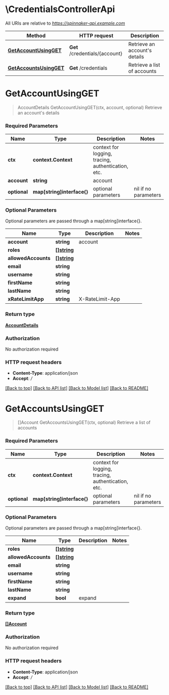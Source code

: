 # \CredentialsControllerApi

All URIs are relative to *https://spinnaker-api.example.com*

Method | HTTP request | Description
------------- | ------------- | -------------
[**GetAccountUsingGET**](CredentialsControllerApi.md#GetAccountUsingGET) | **Get** /credentials/{account} | Retrieve an account&#39;s details
[**GetAccountsUsingGET**](CredentialsControllerApi.md#GetAccountsUsingGET) | **Get** /credentials | Retrieve a list of accounts


# **GetAccountUsingGET**
> AccountDetails GetAccountUsingGET(ctx, account, optional)
Retrieve an account's details

### Required Parameters

Name | Type | Description  | Notes
------------- | ------------- | ------------- | -------------
 **ctx** | **context.Context** | context for logging, tracing, authentication, etc.
  **account** | **string**| account | 
 **optional** | **map[string]interface{}** | optional parameters | nil if no parameters

### Optional Parameters
Optional parameters are passed through a map[string]interface{}.

Name | Type | Description  | Notes
------------- | ------------- | ------------- | -------------
 **account** | **string**| account | 
 **roles** | [**[]string**](string.md)|  | 
 **allowedAccounts** | [**[]string**](string.md)|  | 
 **email** | **string**|  | 
 **username** | **string**|  | 
 **firstName** | **string**|  | 
 **lastName** | **string**|  | 
 **xRateLimitApp** | **string**| X-RateLimit-App | 

### Return type

[**AccountDetails**](AccountDetails.md)

### Authorization

No authorization required

### HTTP request headers

 - **Content-Type**: application/json
 - **Accept**: */*

[[Back to top]](#) [[Back to API list]](../README.md#documentation-for-api-endpoints) [[Back to Model list]](../README.md#documentation-for-models) [[Back to README]](../README.md)

# **GetAccountsUsingGET**
> []Account GetAccountsUsingGET(ctx, optional)
Retrieve a list of accounts

### Required Parameters

Name | Type | Description  | Notes
------------- | ------------- | ------------- | -------------
 **ctx** | **context.Context** | context for logging, tracing, authentication, etc.
 **optional** | **map[string]interface{}** | optional parameters | nil if no parameters

### Optional Parameters
Optional parameters are passed through a map[string]interface{}.

Name | Type | Description  | Notes
------------- | ------------- | ------------- | -------------
 **roles** | [**[]string**](string.md)|  | 
 **allowedAccounts** | [**[]string**](string.md)|  | 
 **email** | **string**|  | 
 **username** | **string**|  | 
 **firstName** | **string**|  | 
 **lastName** | **string**|  | 
 **expand** | **bool**| expand | 

### Return type

[**[]Account**](Account.md)

### Authorization

No authorization required

### HTTP request headers

 - **Content-Type**: application/json
 - **Accept**: */*

[[Back to top]](#) [[Back to API list]](../README.md#documentation-for-api-endpoints) [[Back to Model list]](../README.md#documentation-for-models) [[Back to README]](../README.md)

